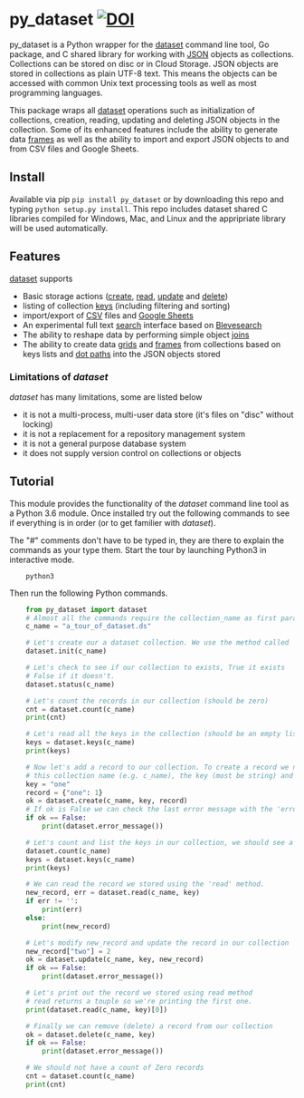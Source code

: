 
# py_dataset   [![DOI](https://data.caltech.edu/badge/175684474.svg)](https://data.caltech.edu/badge/latestdoi/175684474)

py_dataset is a Python wrapper for the [dataset](https://github.com/caltechlibrary/dataset) 
command line tool, Go package, and  C shared library for working with 
[JSON](https://en.wikipedia.org/wiki/JSON) objects as collections. 
Collections can be stored on disc or in 
Cloud Storage.  JSON objects are stored in collections as 
plain UTF-8 text. This means the objects can be accessed with common 
Unix text processing tools as well as most programming languages.

This package wraps all [dataset](docs/dataset.html) operations such 
as initialization of collections, creation, 
reading, updating and deleting JSON objects in the collection. Some of 
its enhanced features include the ability to generate data 
[frames](docs/frame.html) as well as the ability to 
import and export JSON objects to and from CSV files and Google Sheets.

## Install

Available via pip `pip install py_dataset` or by downloading this repo and
typing `python setup.py install`. This repo includes dataset shared C libraries
compiled for Windows, Mac, and Linux and the appripriate library will be used
automatically.

## Features

[dataset](docs/dataset) supports 

- Basic storage actions ([create](docs/create.html), [read](docs/read.html), [update](docs/update.html) and [delete](docs/delete.html))
- listing of collection [keys](docs/keys.html) (including filtering and sorting)
- import/export  of [CSV](how-to/working-with-csv.html) files and [Google Sheets](how-to/working-with-gsheets.html)
- An experimental full text [search](how-to/indexing-and-search.html) interface based on [Blevesearch](https://blevesearch.com)
- The ability to reshape data by performing simple object [joins](docs/join.html)
- The ability to create data [grids](docs/grid.html) and [frames](docs/frame.html) from collections based 
  on keys lists and [dot paths](docs/dotpath.html) into the JSON objects stored

### Limitations of _dataset_

_dataset_ has many limitations, some are listed below

- it is not a multi-process, multi-user data store (it's files on "disc" without locking)
- it is not a replacement for a repository management system
- it is not a general purpose database system
- it does not supply version control on collections or objects

## Tutorial

This module provides the functionality of the _dataset_ command line tool as a Python 3.6 module.
Once installed try out the following commands to see if everything is in order (or to get familier with
_dataset_).

The "#" comments don't have to be typed in, they are there to explain the commands as your type them.
Start the tour by launching Python3 in interactive mode.

```shell
    python3
```

Then run the following Python commands.

```python
    from py_dataset import dataset
    # Almost all the commands require the collection_name as first paramter, we're storing that name in c_name for convience.
    c_name = "a_tour_of_dataset.ds"

    # Let's create our a dataset collection. We use the method called 'init' it returns True or False
    dataset.init(c_name)

    # Let's check to see if our collection to exists, True it exists
    # False if it doesn't.
    dataset.status(c_name)

    # Let's count the records in our collection (should be zero)
    cnt = dataset.count(c_name)
    print(cnt)

    # Let's read all the keys in the collection (should be an empty list)
    keys = dataset.keys(c_name)
    print(keys)

    # Now let's add a record to our collection. To create a record we need to know
    # this collection name (e.g. c_name), the key (most be string) and have a record (i.e. a dict literal or variable)
    key = "one"
    record = {"one": 1}
    ok = dataset.create(c_name, key, record)
    # If ok is False we can check the last error message with the 'error_message' method
    if ok == False:
        print(dataset.error_message())

    # Let's count and list the keys in our collection, we should see a count of '1' and a key of 'one'
    dataset.count(c_name)
    keys = dataset.keys(c_name)
    print(keys)

    # We can read the record we stored using the 'read' method.
    new_record, err = dataset.read(c_name, key)
    if err != '':
        print(err)
    else:
        print(new_record)

    # Let's modify new_record and update the record in our collection
    new_record["two"] = 2
    ok = dataset.update(c_name, key, new_record)
    if ok == False:
        print(dataset.error_message())

    # Let's print out the record we stored using read method
    # read returns a touple so we're printing the first one.
    print(dataset.read(c_name, key)[0])

    # Finally we can remove (delete) a record from our collection
    ok = dataset.delete(c_name, key)
    if ok == False:
        print(dataset.error_message())

    # We should not have a count of Zero records
    cnt = dataset.count(c_name)
    print(cnt)
```
